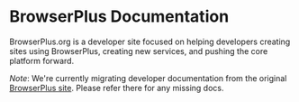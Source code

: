 # BrowserPlus Documentation

BrowserPlus.org is a developer site focused on helping developers creating sites using BrowserPlus,
creating new services, and pushing the core platform forward.

*Note*: We're currently migrating developer documentation from the original 
[BrowserPlus site](http://browserplus.yahoo.com/).  Please refer there for any missing
docs.

